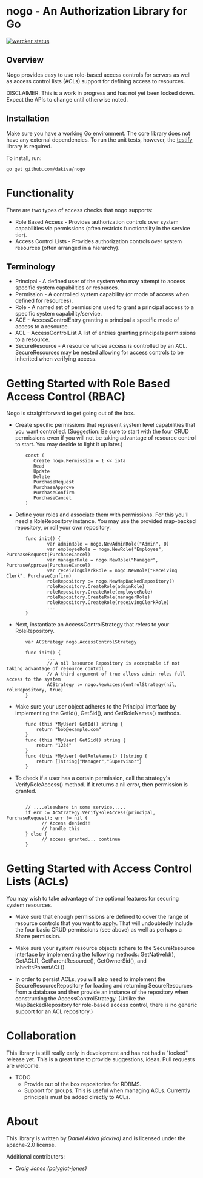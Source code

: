 nogo - An Authorization Library for Go
======================================

[![wercker status](https://app.wercker.com/status/e8832169d39f8306d6ff136fc75da59a/m "wercker status")](https://app.wercker.com/project/bykey/e8832169d39f8306d6ff136fc75da59a)

Overview
--------
Nogo provides easy to use role-based access controls for servers as well as access control lists (ACLs) support for defining access to resources.

DISCLAIMER: This is a work in progress and has not yet been locked down. Expect the APIs to change until otherwise noted.

Installation
------------
Make sure you have a working Go environment. The core library does not have any external dependencies. To run the unit tests, however, the [testify](https://github.com/stretchr/testify) library is required.

To install, run:
   ```
   go get github.com/dakiva/nogo
   ```
Functionality
=============
There are two types of access checks that nogo supports:

* Role Based Access - Provides authorization controls over system capabilities via permissions (often restricts functionality in the service tier).
* Access Control Lists - Provides authorization controls over system resources (often arranged in a hierarchy).

Terminology
-----------
* Principal - A defined user of the system who may attempt to access specific system capabilities or resources.
* Permission - A controlled system capability (or mode of access when defined for resources).
* Role - A named set of permissions used to grant a principal access to a specific system capability/service.
* ACE - AccessControlEntry granting a principal a specific mode of access to a resource.
* ACL - AccessControlList A list of entries granting principals permissions to a resource.
* SecureResource - A resource whose access is controlled by an ACL. SecureResources may be nested allowing for access controls to be inherited when verifying access.

Getting Started with Role Based Access Control (RBAC)
=====================================================
Nogo is straightforward to get going out of the box.

* Create specific permissions that represent system level capabilities that you want controlled.
(Suggestion: Be sure to start with the four CRUD permissions even if you will not be taking advantage of resource control to start. You may decide to light it up later.)
```
       const (
          Create nogo.Permission = 1 << iota
          Read
          Update
          Delete
          PurchaseRequest
          PurchaseApprove
          PurchaseConfirm
          PurchaseCancel
       )
```
       
* Define your roles and associate them with permissions. For this you'll need a RoleRepository instance. You may use the provided map-backed repository, or roll your own repository.

```
       func init() {
               var adminRole = nogo.NewAdminRole("Admin", 0)
               var employeeRole = nogo.NewRole("Employee", PurchaseRequest|PurchaseCancel)
               var managerRole = nogo.NewRole("Manager", PurchaseApprove|PurchaseCancel)
               var receivingClerkRole = nogo.NewRole("Receiving Clerk", PurchaseConfirm)
               roleRepository := nogo.NewMapBackedRepository()
               roleRepository.CreateRole(adminRole)
               roleRepository.CreateRole(employeeRole)
               roleRepository.CreateRole(managerRole)
               roleRepository.CreateRole(receivingClerkRole)
               ...
       }
```

* Next, instantiate an AccessControlStrategy that refers to your RoleRepository.

```
       var ACStrategy nogo.AccessControlStrategy

       func init() {
               ...
               // A nil Resource Repository is acceptable if not taking advantage of resource control
               // A third argument of true allows admin roles full access to the system
               ACStrategy := nogo.NewAccessControlStrategy(nil, roleRepository, true)
       }
```

* Make sure your user object adheres to the Principal interface by implementing the GetId(), GetSid(), and GetRoleNames() methods.

```
       func (this *MyUser) GetId() string {
           return "bob@example.com"
       }
       func (this *MyUser) GetSid() string {
           return "1234"
       }
       func (this *MyUser) GetRoleNames() []string {
           return []string{"Manager","Supervisor"}
       }

```

* To check if a user has a certain permission, call the strategy's VerifyRoleAccess() method. If it returns a nil error, then permission is granted.

```
  
       // ....elsewhere in some service.....
       if err := AcStrategy.VerifyRoleAccess(principal, PurchaseRequest); err != nil {
             // Access denied!!
             // handle this
       } else {
             // access granted... continue
       }
```

Getting Started with Access Control Lists (ACLs)
================================================
You may wish to take advantage of the optional features for securing system resources.

* Make sure that enough permissions are defined to cover the range of resource controls that you want to apply. That will undoubtedly include the four basic CRUD permissions (see above) as well as perhaps a Share permission.

* Make sure your system resource objects adhere to the SecureResource interface by implementing the following methods: GetNativeId(), GetACL(), GetParentResource(), GetOwnerSid(), and InheritsParentACL().

* In order to persist ACLs, you will also need to implement the SecureResourceRepository for loading and returning SecureResources from a database and then provide an instance of the repository when constructing the AccessControlStrategy. (Unlike the MapBackedRepository for role-based access control, there is no generic support for an ACL repository.)


Collaboration
=============
This library is still really early in development and has not had a "locked" release yet. This is a great time to provide suggestions, ideas. Pull requests are welcome.

* TODO
  - Provide out of the box repositories for RDBMS.
  - Support for groups. This is useful when managing ACLs. Currently principals must be added directly to ACLs.

About
=====
This library is written by *Daniel Akiva (dakiva)* and is licensed under the apache-2.0 license.

Additional contributers:

* *Craig Jones (polyglot-jones)*
